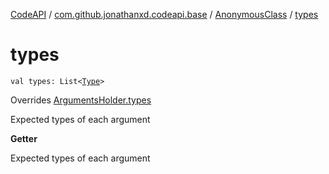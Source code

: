 [CodeAPI](../../index.md) / [com.github.jonathanxd.codeapi.base](../index.md) / [AnonymousClass](index.md) / [types](.)

# types

`val types: List<`[`Type`](http://docs.oracle.com/javase/6/docs/api/java/lang/reflect/Type.html)`>`

Overrides [ArgumentsHolder.types](../-arguments-holder/types.md)

Expected types of each argument

**Getter**

Expected types of each argument

